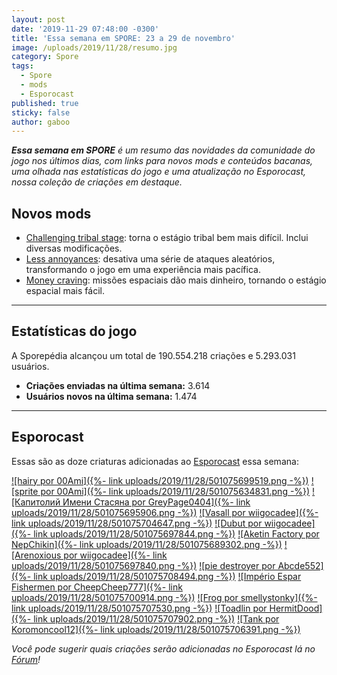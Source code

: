 ```yaml
---
layout: post
date: '2019-11-29 07:48:00 -0300'
title: 'Essa semana em SPORE: 23 a 29 de novembro'
image: /uploads/2019/11/28/resumo.jpg
category: Spore
tags:
  - Spore
  - mods
  - Esporocast
published: true
sticky: false
author: gaboo
---
```


_**Essa semana em SPORE** é um resumo das novidades da comunidade do jogo nos últimos dias, com links para novos mods e conteúdos bacanas, uma olhada nas estatísticas do jogo e uma atualização no Esporocast, nossa coleção de criações em destaque._

## Novos mods

- [Challenging tribal stage](http://www.davoonline.com/phpBB3/viewtopic.php?f=121&t=9465): torna o estágio tribal bem mais difícil. Inclui diversas modificações.
- [Less annoyances](http://www.davoonline.com/phpBB3/viewtopic.php?f=125&t=9463): desativa uma série de ataques aleatórios, transformando o jogo em uma experiência mais pacífica.
- [Money craving](http://www.davoonline.com/phpBB3/viewtopic.php?f=123&t=9462): missões espaciais dão mais dinheiro, tornando o estágio espacial mais fácil.

***

## Estatísticas do jogo

A Sporepédia alcançou um total de 190.554.218 criações e 5.293.031 usuários.

- **Criações enviadas na última semana:** 3.614
- **Usuários novos na última semana:** 1.474

***

## Esporocast

Essas são as doze criaturas adicionadas ao [Esporocast](http://www.spore.com/sporepedia#qry=ssc-501057576550) essa semana:

[![hairy por 00Ami]({%- link uploads/2019/11/28/501075699519.png -%})](http://www.spore.com/sporepedia#qry=sast-501075699519%3Assc-501057576550)
[![sprite por 00Ami]({%- link uploads/2019/11/28/501075634831.png -%})](http://www.spore.com/sporepedia#qry=sast-501075634831%3Assc-501057576550)
[![Капитолий Имени Стасяна por GreyPage0404]({%- link uploads/2019/11/28/501075695906.png -%})](http://www.spore.com/sporepedia#qry=sast-501075695906%3Assc-501057576550)
[![Vasall por wiigocadee]({%- link uploads/2019/11/28/501075704647.png -%})](http://www.spore.com/sporepedia#qry=sast-501075704647%3Assc-501057576550)
[![Dubut por wiigocadee]({%- link uploads/2019/11/28/501075697844.png -%})](http://www.spore.com/sporepedia#qry=sast-501075697844%3Assc-501057576550)
[![Aketin Factory por NepChikin]({%- link uploads/2019/11/28/501075689302.png -%})](http://www.spore.com/sporepedia#qry=sast-501075689302%3Assc-501057576550)
[![Arenoxious por wiigocadee]({%- link uploads/2019/11/28/501075697840.png -%})](http://www.spore.com/sporepedia#qry=sast-501075697840%3Assc-501057576550)
[![pie destroyer por  Abcde552]({%- link uploads/2019/11/28/501075708494.png -%})](http://www.spore.com/sporepedia#qry=sast-501075708494%3Assc-501057576550)
[![Império Espar Fishermen por CheepCheep777]({%- link uploads/2019/11/28/501075700914.png -%})](http://www.spore.com/sporepedia#qry=sast-501075700914%3Assc-501057576550)
[![Frog por smellystonky]({%- link uploads/2019/11/28/501075707530.png -%})](http://www.spore.com/sporepedia#qry=sast-501075707530%3Assc-501057576550)
[![Toadlin por HermitDood]({%- link uploads/2019/11/28/501075707902.png -%})](http://www.spore.com/sporepedia#qry=sast-501075707902%3Assc-501057576550)
[![Tank por Koromoncool12]({%- link uploads/2019/11/28/501075706391.png -%})](http://www.spore.com/sporepedia#qry=sast-501075706391%3Assc-501057576550)
  
_Você pode sugerir quais criações serão adicionadas no Esporocast lá no [Fórum](https://forum.esporo.net/d/18-conheca-o-esporocast)!_
